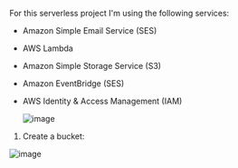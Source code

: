 For this serverless project I'm using the following services:
- Amazon Simple Email Service (SES)
- AWS Lambda
- Amazon Simple Storage Service (S3)
- Amazon EventBridge (SES)
- AWS Identity & Access Management (IAM)

  ![image](https://github.com/MyC1oudRepo/Repository/assets/151183434/7a38170b-60b3-4d76-a007-8dafdb1de866)


1. Create a bucket:

  ![image](https://github.com/MyC1oudRepo/Repository/assets/151183434/bcda4c8a-a2d3-4f9a-8ca4-7a3f04c8e003)




